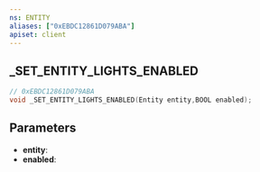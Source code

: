 ```yaml
---
ns: ENTITY
aliases: ["0xEBDC12861D079ABA"]
apiset: client
---
```

## _SET_ENTITY_LIGHTS_ENABLED

```c
// 0xEBDC12861D079ABA
void _SET_ENTITY_LIGHTS_ENABLED(Entity entity,BOOL enabled);
```


## Parameters
* **entity**:
* **enabled**: